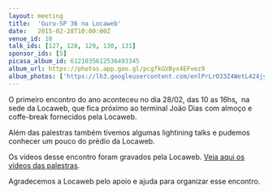 ```yaml
---
layout: meeting
title:  'Guru-SP 36 na Locaweb'
date:   2015-02-28T10:00:00Z
venue_id: 18
talk_ids: [127, 128, 129, 130, 131]
sponsor_ids: [5]
picasa_album_id: 6121035612536493345
album_url: https://photos.app.goo.gl/pcgfkGVByx4EFvez9
album_photos: ['https://lh3.googleusercontent.com/enlPrLrO33Z4WetL424jyxJTbjM7vvrEMNZF9VDp4JUjbUk9EryIEwoSXKwILMt5zWGL9XTE5eskM73LlTs3kNw8eTN8vsz-lbCkJpB-6N26gOuUgA-uX6vK9ikssdMns_wVvXH71YaYqRcEQsPv8fm7vBN03Jo6TPZ1czRlnxyF5QhK4QZEN-2lIW8-972XRug17YNQSV6SkcmkC4Y0GuEEx7AgMaPnGPd-WKgYrOGmrI7raQb30TEH9KDfgCVi6sktqr8HuC3_97MhxKnZ5KMRAx0TJ85gPS36RgWzCGUKrA_-y2QRYBsOoY_4QibcjxUrw7G5LGVkuF-5t027UgMveILipe1RNretoUi3Ft_uf3mj7PZrR0PxF7OEnLxXUBY1g18iqWa4dfUxNaHk-pTH3zlB8Z2KL3dEjm30-rX0Qd994iYVkAEtk9G2l73d66q0Wr8AXi4DyvP2_MFsRfFeJwglolJg_H48N7puPtni-Pw0rNK-fZo9dF-hHCKXRpI0Zq75_lZl5ik8uHSY63j27RcQqtvIPdR0D-4bsMwsm-yCt9i3bXPRRkfDsxeJ924JFdBGh3kir9uk_jlTyzPWasGLJknJ_l9EEP361ugJYxrujxJECzLjXmeBARFWxC56f7xL5x1Zs4O6xOexd5VxPRE65nce2LsQEkYWS3Zc3XjxSTyOrUiMpPENbfVuf2WFPMRdjCj2FGP7EQ', 'https://lh3.googleusercontent.com/8litdhsLTD8lUm6hcEeVdQeD6gMf1ETm-uhQvw8zrTMS3i1zTYLtH6Ut75yot4s96Tfzr-hr4CMkKoBmA0tApyPn_iF5BkayYbGQPHwPKI9axkoRQAxRfEPHPoigMAz0QR_nHfsyneRnuU92gLH3ttM5YODc66GKMztXpZFswpthNgVjJPXbxM6QRLLDmoHpRqDynETyZr9jZbfVyxDdW77n2G-W-5SqG1Al9cnRcfl_PcCQ3bNc_AnX3iv3y_qpnBVyeJjCUpD-_LbDf1c9qagqMsROz4DyOmRiHuOCvbUt_db7qtsI1nQ8Vm6ciFFuW9CKD6k8F0w1x6fpvTkOrCl9jv_1BcozV-o6UR95HYhfcEK6Camook3RkJT3ayrZOeLG3DOyXUsrzc3ZPezqh4AcCCBxjDMHSAyOUGUkCTosSigwkfDifguaGrNoLmqT-IqsfVWavzbSI6yibmNlVoZSOe2zgvmR43ZZju8ApsE5en29uR61CT8A_7N5NqG2yn4Ck76rlPq_myWNrz0E-czDh0TCKEAJKy_WIRpoq-ue6-LrwGrqhTj5SAVoa_7gQ0sEbu3-486QmoQWJp5qN_O3NikbXrXImEEbYGTeL8xgFEuOxJmLuQxpN6Od7TjflL39jSiZpANyUdB0YH5_ZUTI4J4mWT2dvCCf_KvGNmS2zFVWXx0qbgoDMou5nRp4jA4wBoucsw7yjWaLEw']
---
```


<p>O primeiro encontro do ano aconteceu no dia 28/02, das 10 as 16hs<strong>,&nbsp;</strong>&nbsp;na sede da&nbsp;Locaweb, que fica pr&oacute;ximo&nbsp;ao terminal Jo&atilde;o Dias com almo&ccedil;o e coffe-break fornecidos pela Locaweb.</p>

<p>Al&eacute;m das palestras tamb&eacute;m tivemos algumas lightining talks e pudemos conhecer um pouco do pr&eacute;dio da Locaweb.</p>

<p>Os v&iacute;deos desse encontro foram gravados pela Locaweb. <a href="https://www.youtube.com/watch?v=HQigeNJZhq4&list=PLiWHHufbVh1gwuIG8Gjjbl6iTC2mjjlga">Veja aqui os v&iacute;deos das palestras</a>.</p>

<p>Agradecemos a Locaweb pelo apoio e ajuda para organizar esse encontro.</p>

